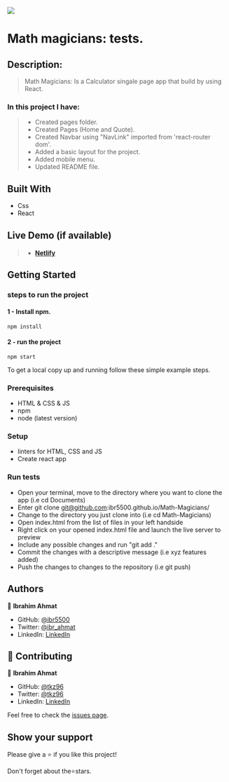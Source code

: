 ![](https://img.shields.io/badge/Microverse-blueviolet)

# Math magicians: tests.

## Description:

> Math Magicians: Is a Calculator singale page app that build by using React.

### In this project I have:

> - Created pages folder.
> - Created Pages (Home and Quote).
> - Created Navbar using "NavLink" imported from 'react-router dom'.
> - Added a basic layout for the project. 
> - Added mobile menu.
> - Updated README file.

## Built With

- Css
- React

## Live Demo (if available)

> - #### [Netlify](https://ibr5500calculator.netlify.app/)

## Getting Started

### steps to run the project

#### 1 - Install npm.

```
npm install
```

#### 2 - run the project

```
npm start
```

To get a local copy up and running follow these simple example steps.

### Prerequisites

- HTML & CSS & JS
- npm
- node (latest version)

### Setup

- linters for HTML, CSS and JS
- Create react app

### Run tests

- Open your terminal, move to the directory where you want to clone the app (i.e cd Documents)
- Enter git clone git@github.com:ibr5500.github.io/Math-Magicians/
- Change to the directory you just clone into (i.e cd Math-Magicians)
- Open index.html from the list of files in your left handside
- Right click on your opened index.html file and launch the live server to preview
- Include any possible changes and run "git add ."
- Commit the changes with a descriptive message (i.e xyz features added)
- Push the changes to changes to the repository (i.e git push)


## Authors

👤 **Ibrahim Ahmat**

- GitHub: [@ibr5500](https://github.com/ibr5500)
- Twitter: [@ibr_ahmat](https://twitter.com/ibr_ahmat)
- LinkedIn: [LinkedIn](https://www.linkedin.com/in/ibrahim-ahmat-b5513b1a6/)

## 🤝 Contributing

👤 **Ibrahim Ahmat**

- GitHub: [@tkz96](https://github.com/tkz96)
- Twitter: [@tkz96](https://twitter.com/tkz96)
- LinkedIn: [LinkedIn](https://linkedin.com/in/talha-zuberi)

Feel free to check the [issues page](../../issues/).

## Show your support

Please give a ⭐️ if you like this project!

Don't forget about the⭐️stars.

